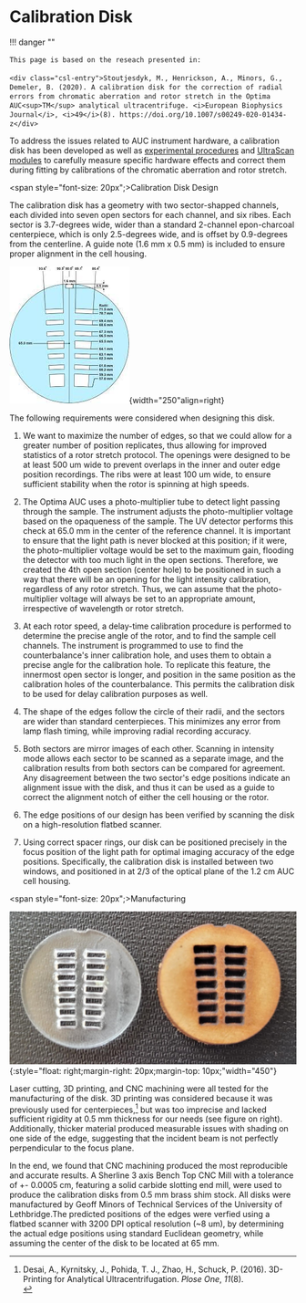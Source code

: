 # Calibration Disk

!!! danger ""

    This page is based on the reseach presented in:
    
    <div class="csl-entry">Stoutjesdyk, M., Henrickson, A., Minors, G., Demeler, B. (2020). A calibration disk for the correction of radial errors from chromatic aberration and rotor stretch in the Optima AUC<sup>TM</sup> analytical ultracentrifuge. <i>European Biophysics Journal</i>, <i>49</i>(8). https://doi.org/10.1007/s00249-020-01434-z</div>

To address the issues related to AUC instrument hardware, a calibration disk has been developed as well as [experimental procedures](/pdf/Documentation/RotorStretchCalibration.pdf) and [UltraScan modules](/utilities-rotor) to carefully measure specific hardware effects and correct them during fitting by calibrations of the chromatic aberration and rotor stretch.

<span style="font-size: 20px";>Calibration Disk Design</span>

The calibration disk has a geometry with two sector-shapped channels, each divided into seven open sectors for each channel, and six ribes. Each sector is 3.7-degrees wide, wider than a standard 2-channel epon-charcoal centerpiece, which is only 2.5-degrees wide, and is offset by 0.9-degrees from the centerline. A guide note (1.6 mm x 0.5 mm) is included to ensure proper alignment in the cell housing.
    
![](/img/calibration-disk.jpg){width="250"align=right}

The following requirements were considered when designing this disk.

1. We want to maximize the number of edges, so that we could allow for a greater number of position replicates, thus allowing for improved statistics of a rotor stretch protocol. The openings were designed to be at least 500 um wide to prevent overlaps in the inner and outer edge position recordings. The ribs were at least 100 um wide, to ensure sufficient stability when the rotor is spinning at high speeds.

2. The Optima AUC uses a photo-multiplier tube to detect light passing through the sample. The instrument adjusts the photo-multiplier voltage based on the opaqueness of the sample. The UV detector performs this check at 65.0 mm in the center of the reference channel. It is important to ensure that the light path is never blocked at this position; if it were, the photo-multiplier voltage would be set to the maximum gain, flooding the detector with too much light in the open sections. Therefore, we created the 4th open section (center hole) to be positioned in such a way that there will be an opening for the light intensity calibration, regardless of any rotor stretch. Thus, we can assume that the photo-multiplier voltage will always be set to an appropriate amount, irrespective of wavelength or rotor stretch.

3. At each rotor speed, a delay-time calibration procedure is performed to determine the precise angle of the rotor, and to find the sample cell channels. The instrument is programmed to use to find the counterbalance's inner calibration hole, and uses them to obtain a precise angle for the calibration hole. To replicate this feature, the innermost open sector is longer, and position in the same position as the calibration holes of the counterbalance. This permits the calibration disk to be used for delay calibration purposes as well.

4. The shape of the edges follow the circle of their radii, and the sectors are wider than standard centerpieces. This minimizes any error from lamp flash timing, while improving radial recording accuracy.

5. Both sectors are mirror images of each other. Scanning in intensity mode allows each sector to be scanned as a separate image, and the calibration results from both sectors can be compared for agreement. Any disagreement between the two sector's edge positions indicate an alignment issue with the disk, and thus it can be used as a guide to correct the alignment notch of either the cell housing or the rotor.

6. The edge positions of our design has been verified by scanning the disk on a high-resolution flatbed scanner.

7. Using correct spacer rings, our disk can be positioned precisely in the focus position of the light path for optimal imaging accuracy of the edge positions. Specifically, the calibration disk is installed between two windows, and positioned in at 2/3 of the optical plane of the 1.2 cm AUC cell housing.

<span style="font-size: 20px";>Manufacturing</span>

![](/img/disk-laser1.jpg){:style="float: right;margin-right: 20px;margin-top: 10px;"width="450"}

Laser cutting, 3D printing, and CNC machining were all tested for the manufacturing of the disk. 3D printing was considered because it was previously used for centerpieces,[^Desai2016] but was too imprecise and lacked sufficient rigidity at 0.5 mm thickness for our needs (see figure on right). Additionally, thicker material produced measurable issues with shading on one side of the edge, suggesting that the incident beam is not perfectly perpendicular to the focus plane. 

In the end, we found that CNC machining produced the most reproducible and accurate results. A Sherline 3 axis Bench Top CNC Mill with a tolerance of +- 0.0005 cm, featuring a solid carbide slotting end mill, were used to produce the calibration disks from 0.5 mm brass shim stock. All disks were manufactured by Geoff Minors of Technical Services of the University of Lethbridge.The predicted positions of the edges were verfied using a flatbed scanner with 3200 DPI optical resolution (~8 um), by determining the actual edge positions using standard Euclidean geometry, while assuming the center of the disk to be located at 65 mm.


[^Desai2016]: <div class="csl-entry">Desai, A., Kyrnitsky, J., Pohida, T. J., Zhao, H., Schuck, P. (2016). 3D-Printing for Analytical Ultracentrifugation. <i>Plose One</i>, <i>11</i>(8).</div>
